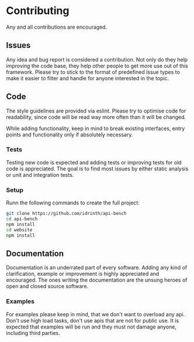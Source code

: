 # Contributing

Any and all contributions are encouraged.

## Issues

Any idea and bug report is considered a contribution. Not only do they help improving the code base, they help other people to get more use out of this framework. Please try to stick to the format of predefined issue types to make it easier to filter and handle for anyone interested in the topic.

## Code

The style guidelines are provided via eslint. Please try to optimise code for readability, since code will be read way more often than it will be changed.

While adding functionality, keep in mind to break existing interfaces, entry points and functionality only if absolutely necessary.

### Tests

Testing new code is expected and adding tests or improving tests for old code is appreciated. The goal is to find most issues by either static analysis or unit and integration tests.

### Setup

Runn the following commands to create the full project:

```sh
git clone https://github.com/idrinth/api-bench
cd api-bench
npm install
cd website
npm install
```

## Documentation

Documentation is an underrated part of every software. Adding any kind of clarification, example or improvement is highly appreciated and encouraged. The ones writing the documentation are the unsung heroes of open and closed source software.

### Examples

For examples please keep in mind, that we don't want to overload any api. Don't use high load tasks, don't use apis that are not for public use. It is expected that examples will be run and they must not damage anyone, including third parties.
